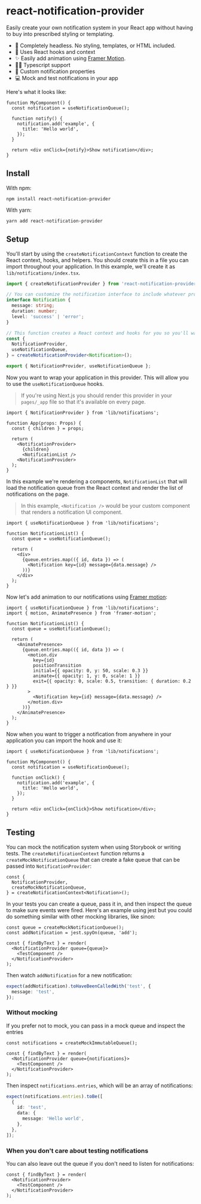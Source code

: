# react-notification-provider

Easily create your own notification system in your React app without having to buy into prescribed styling or templating.

- 💅 Completely headless. No styling, templates, or HTML included.
- 🎣 Uses React hooks and context
- ✨ Easily add animation using [Framer Motion](https://www.framer.com/motion/).
- 🏋️‍♀️ Typescript support
- 📝 Custom notification properties
- 💻 Mock and test notifications in your app

Here's what it looks like:

```tsx
function MyComponent() {
  const notification = useNotificationQueue();

  function notify() {
    notification.add('example', {
      title: 'Hello world',
    });
  }

  return <div onClick={notify}>Show notification</div>;
}
```

## Install

With npm:

```
npm install react-notification-provider
```

With yarn:

```
yarn add react-notification-provider
```

## Setup

You'll start by using the `createNotificationContext` function to create the React context, hooks, and helpers. You should create this in a file you can import throughout your application. In this example, we'll create it as `lib/notifications/index.tsx`.

```ts
import { createNotificationProvider } from 'react-notification-provider';

// You can customize the notification interface to include whatever props your notifications need to render.
interface Notification {
  message: string;
  duration: number;
  level: 'success' | 'error';
}

// This function creates a React context and hooks for you so you'll want to export these.
const {
  NotificationProvider,
  useNotificationQueue,
} = createNotificationProvider<Notification>();

export { NotificationProvider, useNotificationQueue };
```

Now you want to wrap your application in this provider. This will allow you to use the `useNotificationQueue` hooks.

> If you're using Next.js you should render this provider in your `pages/_app` file so that it's available on every page.

```tsx
import { NotificationProvider } from 'lib/notifications';

function App(props: Props) {
  const { children } = props;

  return (
    <NotificationProvider>
      {children}
      <NotificationList />
    <NotificationProvider>
  );
}
```

In this example we're rendering a components, `NotificationList` that will load the notification queue from the React context and render the list of notifications on the page.

> In this example, `<Notification />` would be your custom component that renders a notification UI component.

```tsx
import { useNotificationQueue } from 'lib/notifications';

function NotificationList() {
  const queue = useNotificationQueue();

  return (
    <div>
      {queue.entries.map(({ id, data }) => (
        <Notification key={id} message={data.message} />
      ))}
    </div>
  );
}
```

Now let's add animation to our notifications using [Framer motion](https://www.framer.com/motion/):

```tsx
import { useNotificationQueue } from 'lib/notifications';
import { motion, AnimatePresence } from 'framer-motion';

function NotificationList() {
  const queue = useNotificationQueue();

  return (
    <AnimatePresence>
      {queue.entries.map(({ id, data }) => (
        <motion.div
          key={id}
          positionTransition
          initial={{ opacity: 0, y: 50, scale: 0.3 }}
          animate={{ opacity: 1, y: 0, scale: 1 }}
          exit={{ opacity: 0, scale: 0.5, transition: { duration: 0.2 } }}
        >
          <Notification key={id} message={data.message} />
        </motion.div>
      ))}
    </AnimatePresence>
  );
}
```

Now when you want to trigger a notification from anywhere in your application you can import the hook and use it:

```tsx
import { useNotificationQueue } from 'lib/notifications';

function MyComponent() {
  const notification = useNotificationQueue();

  function onClick() {
    notification.add('example', {
      title: 'Hello world',
    });
  }

  return <div onClick={onClick}>Show notification</div>;
}
```

## Testing

You can mock the notification system when using Storybook or writing tests. The `createNotificationContext` function returns a `createMockNotificationQueue` that can create a fake queue that can be passed into `NotificationProvider`:

```tsx
const {
  NotificationProvider,
  createMockNotificationQueue,
} = createNotificationContext<Notification>();
```

In your tests you can create a queue, pass it in, and then inspect the queue to make sure events were fired. Here's an example using jest but you could do something similar with other mocking libraries, like sinon:

```tsx
const queue = createMockNotificationQueue();
const addNotification = jest.spyOn(queue, 'add');

const { findByText } = render(
  <NotificationProvider queue={queue}>
    <TestComponent />
  </NotificationProvider>
);
```

Then watch `addNotification` for a new notification:

```ts
expect(addNotification).toHaveBeenCalledWith('test', {
  message: 'test',
});
```

### Without mocking

If you prefer not to mock, you can pass in a mock queue and inspect the entries

```tsx
const notifications = createMockImmutableQueue();

const { findByText } = render(
  <NotificationProvider queue={notifications}>
    <TestComponent />
  </NotificationProvider>
);
```

Then inspect `notifications.entries`, which will be an array of notifications:

```ts
expect(notifications.entries).toBe([
  {
    id: 'test',
    data: {
      message: 'Hello world',
    },
  },
]);
```

### When you don't care about testing notifications

You can also leave out the queue if you don't need to listen for notifications:

```tsx
const { findByText } = render(
  <NotificationProvider>
    <TestComponent />
  </NotificationProvider>
);
```
